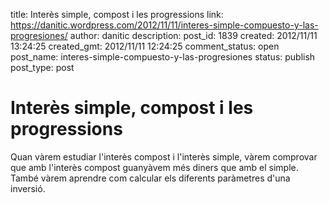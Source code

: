 title: Interès simple, compost i les progressions
link: https://danitic.wordpress.com/2012/11/11/interes-simple-compuesto-y-las-progresiones/
author: danitic
description: 
post_id: 1839
created: 2012/11/11 13:24:25
created_gmt: 2012/11/11 12:24:25
comment_status: open
post_name: interes-simple-compuesto-y-las-progresiones
status: publish
post_type: post

# Interès simple, compost i les progressions

Quan vàrem estudiar l'interès compost i l'interès simple, vàrem comprovar que amb l'interès compost guanyàvem més diners que amb el simple. També vàrem aprendre com calcular els diferents paràmetres d'una inversió.